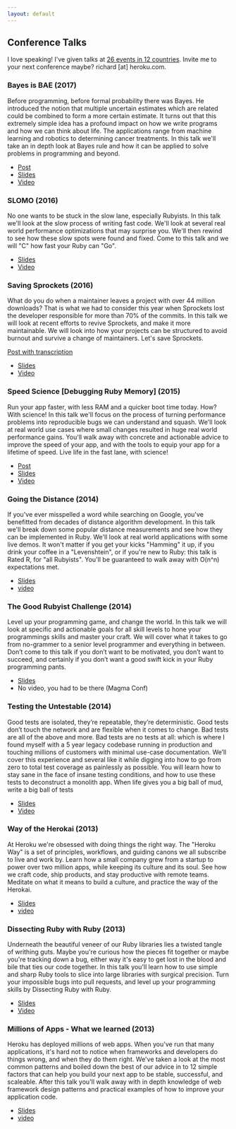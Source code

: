 ```yaml
---
layout: default
---
```



## Conference Talks

I love speaking! I've given talks at [26 events in 12 countries](http://lanyrd.com/profile/schneems/). Invite me to your next conference maybe? richard [at] heroku.com.

### Bayes is BAE (2017)

Before programming, before formal probability there was Bayes. He introduced the notion that multiple uncertain estimates which are related could be combined to form a more certain estimate. It turns out that this extremely simple idea has a profound impact on how we write programs and how we can think about life. The applications range from machine learning and robotics to determining cancer treatments. In this talk we'll take an in depth look at Bayes rule and how it can be applied to solve problems in programming and beyond.


- [Post](https://schneems.com/2017/06/12/bayes-is-bae/)
- [Slides](https://speakerdeck.com/schneems/bayes-is-bae)
- [Video](https://www.youtube.com/watch?v=bQSzZrDDV80)

### SLOMO (2016)

No one wants to be stuck in the slow lane, especially Rubyists. In this talk we'll look at the slow process of writing fast code. We'll look at several real world performance optimizations that may surprise you. We'll then rewind to see how these slow spots were found and fixed. Come to this talk and we will "C" how fast your Ruby can "Go".

- [Slides](https://speakerdeck.com/schneems/slomo)
- [Video](https://www.youtube.com/watch?v=xii1oyad_kc)

### Saving Sprockets (2016)

What do you do when a maintainer leaves a project with over 44 million downloads? That is what we had to consider this year when Sprockets lost the developer responsible for more than 70% of the commits. In this talk we will look at recent efforts to revive Sprockets, and make it more maintainable. We will look into how your projects can be structured to avoid burnout and survive a change of maintainers. Let's save Sprockets.

[Post with transcription](https://www.schneems.com/2016/05/31/saving-sprockets.html)

- [Slides](https://speakerdeck.com/schneems/saving-sprockets)
- [Video](https://www.schneems.com/2016/05/31/saving-sprockets.html)

### Speed Science [Debugging Ruby Memory] (2015)

Run your app faster, with less RAM and a quicker boot time today. How? With science! In this talk we'll focus on the process of turning performance problems into reproducible bugs we can understand and squash. We'll look at real world use cases where small changes resulted in huge real world performance gains. You'll walk away with concrete and actionable advice to improve the speed of your app, and with the tools to equip your app for a lifetime of speed. Live life in the fast lane, with science!

- [Post](https://www.schneems.com/2015/05/11/how-ruby-uses-memory.html)
- [Slides](https://speakerdeck.com/schneems/speed-science)
- [Video](https://www.youtube.com/watch?v=m2nj5sUE3hg)


### Going the Distance (2014)

If you've ever misspelled a word while searching on Google, you've benefitted from decades of distance algorithm development.  In this talk we'll break down some popular distance measurements and see how they can be implemented in Ruby. We'll look at real world applications with some live demos. It won't matter if you get your kicks "Hamming" it up, if you drink your coffee in a "Levenshtein", or if you're new to Ruby: this talk is Rated R, for "all Rubyists". You'll be guaranteed to walk away with O(n^n) expectations met.

- [Slides](https://speakerdeck.com/schneems/going-the-distance)
- [video](https://www.youtube.com/watch?v=PcINjHjIllk)


### The Good Rubyist Challenge (2014)

Level up your programming game, and change the world. In this talk we will look at specific and actionable goals for all skill levels to hone your programmings skills and master your craft. We will cover what it takes to go from no-grammer to a senior level programmer and everything in between. Don’t come to this talk if you don’t want to be motivated, you don’t want to succeed, and certainly if you don’t want a good swift kick in your Ruby programming pants.


- [Slides](https://speakerdeck.com/schneems/the-good-rubyist-challenge)
- No video, you had to be there (Magma Conf)


### Testing the Untestable (2014)

Good tests are isolated, they’re repeatable, they’re deterministic. Good tests don’t touch the network and are flexible when it comes to change. Bad tests are all of the above and more. Bad tests are no tests at all: which is where I found myself with a 5 year legacy codebase running in production and touching millions of customers with minimal use-case documentation. We’ll cover this experience and several like it while digging into how to go from zero to total test coverage as painlessly as possible. You will learn how to stay sane in the face of insane testing conditions, and how to use these tests to deconstruct a monolith app. When life gives you a big ball of mud, write a big ball of tests

- [Slides](https://speakerdeck.com/schneems/testing-the-untestable)
- [Video](https://www.youtube.com/watch?v=QHMKIHkY1nM)


### Way of the Herokai (2013)

At Heroku we're obsessed with doing things the right way. The "Heroku Way" is a set of principles, workflows, and guiding canons we all subscribe to live and work by. Learn how a small company grew from a startup to power over two million apps, while keeping its culture and its soul. See how we craft code, ship products, and stay productive with remote teams. Meditate on what it means to build a culture, and practice the way of the Herokai.


- [Slides](https://speakerdeck.com/schneems/way-of-the-herokai)
- [video](https://vimeo.com/64716824)


### Dissecting Ruby with Ruby (2013)

Underneath the beautiful veneer of our Ruby libraries lies a twisted tangle of writhing guts. Maybe you're curious how the pieces fit together or maybe you're tracking down a bug, either way it's easy to get lost in the blood and bile that ties our code together. In this talk you'll learn how to use simple and sharp Ruby tools to slice into large libraries with surgical precision. Turn your impossible bugs into pull requests, and level up your programming skills by Dissecting Ruby with Ruby.

- [Slides](https://speakerdeck.com/schneems/dissecting-ruby-with-ruby)
- [Video](https://www.youtube.com/watch?v=UYVUSoNrM-c)

### Millions of Apps - What we learned (2013)

Heroku has deployed millions of web apps. When you've run that many applications, it's hard not to notice when frameworks and developers do things wrong, and when they do them right. We've taken a look at the most common patterns and boiled down the best of our advice in to 12 simple factors that can help you build your next app to be stable, successful, and scaleable. After this talk you'll walk away with in depth knowledge of web framework design patterns and practical examples of how to improve your application code.

- [Slides](https://speakerdeck.com/schneems/millions-of-apps-deployed)
- [video](https://www.youtube.com/watch?v=gIdB9Yw2gXc)
